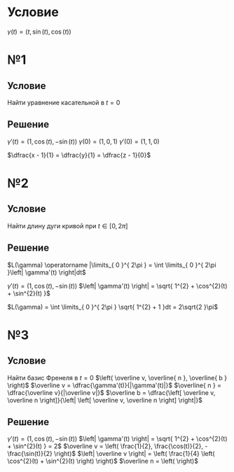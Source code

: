# Условие
$\gamma (t) = \left( t, \sin(t), \cos(t) \right)$
# №1
## Условие
Найти уравнение касательной в $t = 0$
## Решение
$\gamma'(t) = \left( 1, \cos(t), -\sin(t) \right)$
$\gamma(0) = \left( 1, 0, 1 \right)$
$\gamma'(0) = \left( 1, 1, 0 \right)$

$\dfrac{x - 1}{1} = \dfrac{y}{1} = \dfrac{z - 1}{0}$

# №2
## Условие
Найти длину дуги кривой при $t \in \left[ 0, 2 \pi \right]$
## Решение
$L(\gamma) \operatorname |\limits_{ 0 }^{ 2\pi } = \int \limits_{ 0 }^{ 2\pi }\left| \gamma'(t) \right|dt$ 

$\gamma'(t) = \left( 1, \cos(t), -\sin(t) \right)$
$\left| \gamma'(t) \right| = \sqrt{ 1^{2} + \cos^{2}(t) + \sin^{2}(t) }$

$L(\gamma) = \int \limits_{ 0 }^{ 2\pi } \sqrt{ 1^{2} + 1 }dt = 2\sqrt{2 }\pi$

# №3
## Условие
Найти базис Френеля в $t = 0$
$\left( \overline v, \overline{ n }, \overline{ b } \right)$
$\overline v = \dfrac{\gamma'(t)}{|\gamma'(t)|}$
$\overline{ n } = \dfrac{\overline v}{|\overline v|}$
$\overline b = \dfrac{\left[ \overline v, \overline n \right]}{\left| \left[ \overline v, \overline n \right] \right|}$
## Решение
$\gamma'(t) = \left( 1, \cos(t), -\sin(t) \right)$
$\left| \gamma'(t) \right| = \sqrt{ 1^{2} + \cos^{2}(t) + \sin^{2}(t) } = 2$
$\overline v = \left( \frac{1}{2}, \frac{\cos(t)}{2}, -\frac{\sin(t)}{2} \right)$
$\left| \overline v \right| = \left( \frac{1}{4} \left( \cos^{2}(t) + \sin^{2}(t) \right) \right)$
$\overline n = \left(  \right)$